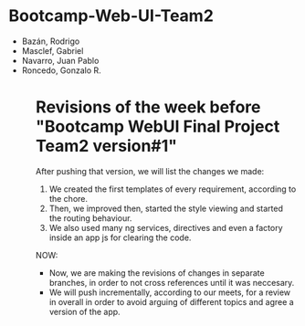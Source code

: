 # Bootcamp-Web-UI-Team2
  <ul>
    <li>Bazán, Rodrigo </li>
    <li>Masclef, Gabriel</li>
    <li>Navarro, Juan Pablo</li>
    <li>Roncedo, Gonzalo R.</li>
  <ul>

<h1>Revisions of the week before "Bootcamp WebUI Final Project Team2 version#1"</h1>

After pushing that version, we will list the changes we made:

<ol>

<li> We created the first templates of every requirement, according to the chore.</li>

<li> Then, we improved then, started the style viewing and started the routing behaviour.</li>

<li> We also used many ng services, directives and even a factory inside an app js for clearing the code.</li>

</ol>

NOW:

<ul>
  <li>
  Now, we are making the revisions of changes in separate branches, in order to not cross references until it was 
    neccesary.
  </li>
  
  <li>
  We will push incrementally, according to our meets, for a review in overall in order to avoid arguing of
  different topics and agree a version of the app.
  </li>
</ul>
